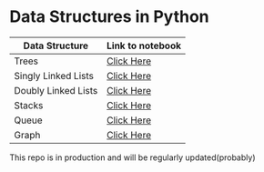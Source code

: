# Data Structures in Python

| Data Structure | Link to notebook |
| ----------- | ----------- |
| Trees | [Click Here](https://github.com/RheagalFire/Python_Data_Structures/blob/main/Trees.ipynb) |
| Singly Linked Lists | [Click Here](https://github.com/RheagalFire/Python_Data_Structures/blob/main/Singly%20Linked%20Lists.ipynb) |
| Doubly Linked Lists | [Click Here](https://github.com/RheagalFire/Python_Data_Structures/blob/main/Doubly_Linked_Lists.ipynb) |
| Stacks              | [Click Here](https://github.com/RheagalFire/Python_Data_Structures/blob/main/Stacks.ipynb) |
| Queue               | [Click Here](https://github.com/RheagalFire/Python_Data_Structures/blob/main/Queue.ipynb) | 
| Graph               | [Click Here](https://github.com/RheagalFire/Python_Data_Structures/blob/main/Graph.ipynb) |
This repo is in production and will be regularly updated(probably)
